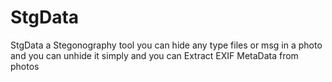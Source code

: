 # StgData
StgData a Stegonography tool you can hide any type files or msg in a photo and you can unhide it simply and you can Extract EXIF MetaData from photos 
